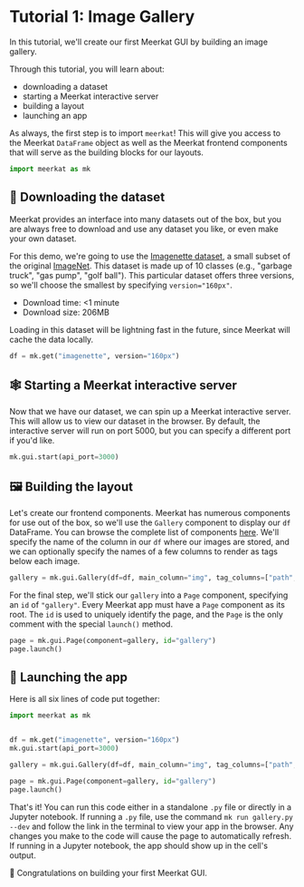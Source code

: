 # Tutorial 1: Image Gallery

<!-- TODO: include screenshots? -->

In this tutorial, we'll create our first Meerkat GUI by building an image gallery.

Through this tutorial, you will learn about:

- downloading a dataset
- starting a Meerkat interactive server
- building a layout
- launching an app

As always, the first step is to import `meerkat`! This will give you access to the Meerkat `DataFrame` object as well as the Meerkat frontend components that will serve as the building blocks for our layouts.

```python
import meerkat as mk
```

## 💾 Downloading the dataset

Meerkat provides an interface into many datasets out of the box, but you are always free to download and use any dataset you like, or even make your own dataset.

For this demo, we're going to use the [Imagenette dataset](https://github.com/fastai/imagenette#image%E7%BD%91), a small subset of the original [ImageNet](https://www.image-net.org/update-mar-11-2021.php). This dataset is made up of 10 classes (e.g., "garbage truck", "gas pump", "golf ball"). This particular dataset offers three versions, so we'll choose the smallest by specifying `version="160px"`.

- Download time: <1 minute
- Download size: 206MB

Loading in this dataset will be lightning fast in the future, since Meerkat will cache the data locally.

```python
df = mk.get("imagenette", version="160px")
```

## 🕸️ Starting a Meerkat interactive server

Now that we have our dataset, we can spin up a Meerkat interactive server. This will allow us to view our dataset in the browser. By default, the interactive server will run on port 5000, but you can specify a different port if you'd like.

```python
mk.gui.start(api_port=3000)
```

## 🖼️ Building the layout

Let's create our frontend components. Meerkat has numerous components for use out of the box, so we'll use the `Gallery` component to display our `df` DataFrame. You can browse the complete list of components [here](). We'll specify the name of the column in our `df` where our images are stored, and we can optionally specify the names of a few columns to render as tags below each image.

```python
gallery = mk.gui.Gallery(df=df, main_column="img", tag_columns=["path", "label"])
```

For the final step, we'll stick our `gallery` into a `Page` component, specifying an `id` of `"gallery"`. Every Meerkat app must have a `Page` component as its root. The `id` is used to uniquely identify the page, and the `Page` is the only comment with the special `launch()` method.

```python
page = mk.gui.Page(component=gallery, id="gallery")
page.launch()
```

## 🚀 Launching the app

Here is all six lines of code put together:

```python
import meerkat as mk


df = mk.get("imagenette", version="160px")
mk.gui.start(api_port=3000)

gallery = mk.gui.Gallery(df=df, main_column="img", tag_columns=["path", "label"])

page = mk.gui.Page(component=gallery, id="gallery")
page.launch()
```

That's it! You can run this code either in a standalone `.py` file or directly in a Jupyter notebook. If running a `.py` file, use the command `mk run gallery.py --dev` and follow the link in the terminal to view your app in the browser. Any changes you make to the code will cause the page to automatically refresh. If running in a Jupyter notebook, the app should show up in the cell's output.

🥳 Congratulations on building your first Meerkat GUI.
